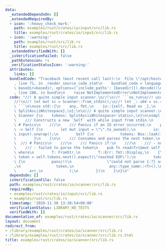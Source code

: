 ```yaml
---
data:
  _extendedDependsOn: []
  _extendedRequiredBy:
  - icon: ':heavy_check_mark:'
    path: examples/rust/crates/io/input/src/lib.rs
    title: examples/rust/crates/io/input/src/lib.rs
  - icon: ':warning:'
    path: examples/rust/src/lib.rs
    title: examples/rust/src/lib.rs
  _extendedVerifiedWith: []
  _isVerificationFailed: false
  _pathExtension: rs
  _verificationStatusIcon: ':warning:'
  attributes:
    links: []
  bundledCode: "Traceback (most recent call last):\n  File \"/opt/hostedtoolcache/Python/3.9.5/x64/lib/python3.9/site-packages/onlinejudge_verify/documentation/build.py\"\
    , line 71, in _render_source_code_stat\n    bundled_code = language.bundle(stat.path,\
    \ basedir=basedir, options={'include_paths': [basedir]}).decode()\n  File \"/opt/hostedtoolcache/Python/3.9.5/x64/lib/python3.9/site-packages/onlinejudge_verify/languages/rust.py\"\
    , line 288, in bundle\n    raise NotImplementedError\nNotImplementedError\n"
  code: "//! A quite simple input scanner.\n//!\n//! ```no_run\n//! use scanner::Scanner;\n\
    //!\n//! let mut sc = Scanner::from_stdin();\n//! let _: u64 = sc.read();\n//!\
    \ ```\n\nuse std::{\n    any, fmt,\n    io::{self, Read as _},\n    str::{FromStr,\
    \ SplitAsciiWhitespace},\n};\n\n/// A quite simple input scanner.\npub struct\
    \ Scanner {\n    tokens: SplitAsciiWhitespace<'static>,\n}\n\nimpl Scanner {\n\
    \    /// Constructs a new `Self` with while input from stdin.\n    ///\n    ///\
    \ # Panics\n    ///\n    /// Panics if an IO error occurred.\n    pub fn from_stdin()\
    \ -> Self {\n        let mut input = \"\".to_owned();\n        io::stdin().read_to_string(&mut\
    \ input).unwrap();\n        Self {\n            tokens: Box::leak(input.into_boxed_str()).split_ascii_whitespace(),\n\
    \        }\n    }\n\n    /// Consumes and parses the next token.\n    ///\n  \
    \  /// # Panics\n    ///\n    /// Panics if:\n    ///\n    /// - no token left\n\
    \    /// - failed to parse the token\n    pub fn read<T>(&mut self) -> T\n   \
    \ where\n        T: FromStr,\n        T::Err: fmt::Display,\n    {\n        let\
    \ token = self.tokens.next().expect(\"reached EOF\");\n        token.parse().unwrap_or_else(|err|\
    \ {\n            panic!(\n                \"could not parse {:?} as `{}`: {}\"\
    ,\n                token,\n                any::type_name::<T>(),\n          \
    \      err,\n            );\n        })\n    }\n}\n"
  dependsOn: []
  isVerificationFile: false
  path: examples/rust/crates/io/scanner/src/lib.rs
  requiredBy:
  - examples/rust/crates/io/input/src/lib.rs
  - examples/rust/src/lib.rs
  timestamp: '2020-11-30 13:30:54+09:00'
  verificationStatus: LIBRARY_NO_TESTS
  verifiedWith: []
documentation_of: examples/rust/crates/io/scanner/src/lib.rs
layout: document
redirect_from:
- /library/examples/rust/crates/io/scanner/src/lib.rs
- /library/examples/rust/crates/io/scanner/src/lib.rs.html
title: examples/rust/crates/io/scanner/src/lib.rs
---
```

